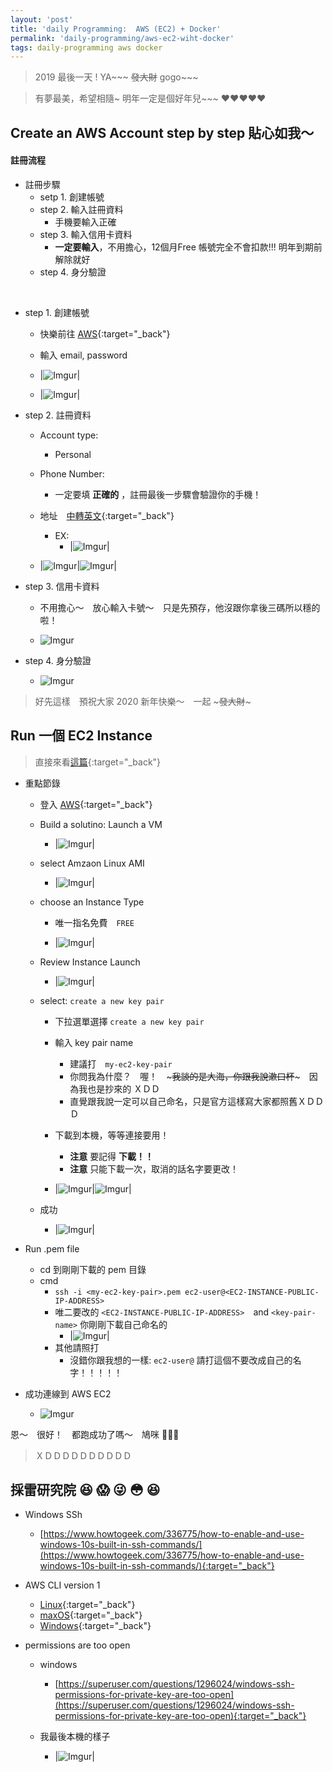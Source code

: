 ```yaml
---
layout: 'post'
title: 'daily Programming:  AWS (EC2) + Docker'
permalink: 'daily-programming/aws-ec2-wiht-docker'
tags: daily-programming aws docker
---
```


> 2019 最後一天 !  YA~~~ ~~發大財~~ gogo~~~

> 有夢最美，希望相隨~ 明年一定是個好年兒~~~ :heart::heart::heart::heart::heart:


## Create an AWS Account step by step 貼心如我～

#### 註冊流程

- 註冊步驟
   - setp 1. 創建帳號
   - step 2. 輸入註冊資料
     - 手機要輸入正確
   - step 3. 輸入信用卡資料
      - __一定要輸入__，不用擔心，12個月Free 帳號完全不會扣款!!! 明年到期前解除就好
   - step 4. 身分驗證

<br/>

- step 1. 創建帳號
   - 快樂前往 [AWS](https://aws.amazon.com/){:target="_back"}
   - 輸入 email, password 

   - |![Imgur](https://i.imgur.com/z1BbCBa.jpg)|
   - |![Imgur](https://i.imgur.com/lTJGVYM.jpg)|

- step 2. 註冊資料
   - Account type:
      - Personal
   - Phone Number:
      - 一定要填 __正確的__ ，註冊最後一步驟會驗證你的手機！
   - 地址　[中轉英文](https://www.post.gov.tw/post/internet/Postal/index.jsp?ID=207){:target="_back"}
      - EX: 
         - |![Imgur](https://i.imgur.com/MfEBhv2.jpg)|

   - |![Imgur](https://i.imgur.com/5JTxaFI.jpg)|![Imgur](https://i.imgur.com/n5iIWrl.jpg)|


- step 3. 信用卡資料

   - 不用擔心～　放心輸入卡號～　只是先預存，他沒跟你拿後三碼所以穩的啦！

   - ![Imgur](https://i.imgur.com/YsujbxL.jpg)
   

- step 4. 身分驗證

  - ![Imgur](https://i.imgur.com/ItIQno6.jpg)


> 好先這樣　預祝大家 2020 新年快樂～　一起 ~~~發大財~~~



## Run 一個 EC2 Instance

> 直接來看[這篇](https://www.ybrikman.com/writing/2015/11/11/running-docker-aws-ground-up/){:target="_back"}

- 重點節錄

   - 登入 [AWS](https://aws.amazon.com/){:target="_back"}

   - Build a solutino: Launch a VM

      - |![Imgur](https://i.imgur.com/xbNUIB1.jpg)|
      
   - select Amzaon Linux AMI

      - |![Imgur](https://i.imgur.com/t6U79Jf.jpg)|

   - choose an Instance Type 
      - 唯一指名免費　`FREE`

      - |![Imgur](https://i.imgur.com/WfpLR8q.jpg)|

   - Review Instance Launch

      - |![Imgur](https://i.imgur.com/oInaR92.jpg)|

   - select: `create a new key pair`

      - 下拉選單選擇 `create a new key pair`
      - 輸入 key pair name
         - 建議打　`my-ec2-key-pair`
         - 你問我為什麼？　喔！　~~~我談的是大海，你跟我說漱口杯~~~　因為我也是抄來的 ＸＤＤ
         - 直覺跟我說一定可以自己命名，只是官方這樣寫大家都照舊ＸＤＤＤ
      - 下載到本機，等等連接要用！
         - __注意__ 要記得 __下載！！__
         - __注意__ 只能下載一次，取消的話名字要更改！

      - |![Imgur](https://i.imgur.com/A5ycdp1.jpg)|![Imgur](https://i.imgur.com/sT3qET1.jpg)|

   - 成功

      - |![Imgur](https://i.imgur.com/3lGgKSG.jpg)|

- Run .pem file
   - cd 到剛剛下載的 pem 目錄
   - cmd
      - `ssh -i <my-ec2-key-pair>.pem ec2-user@<EC2-INSTANCE-PUBLIC-IP-ADDRESS>`
      - 唯二要改的 `<EC2-INSTANCE-PUBLIC-IP-ADDRESS>`　and `<key-pair-name>` 你剛剛下載自己命名的
         - |![Imgur](https://i.imgur.com/iotaqlJ.jpg)|
      - 其他請照打
         - 沒錯你跟我想的一樣: `ec2-user@` 請打這個不要改成自己的名字！！！！！

- 成功連線到 AWS EC2

   - ![Imgur](https://i.imgur.com/a3lL7rr.jpg)

恩～　很好！　都跑成功了嗎～　鳩咪 :whale::whale::whale:

> ＸＤＤＤＤＤＤＤＤＤＤ

## 採雷研究院 :satisfied: :scream: :stuck_out_tongue_winking_eye: :flushed: :laughing:

- Windows SSh

   - [https://www.howtogeek.com/336775/how-to-enable-and-use-windows-10s-built-in-ssh-commands/](https://www.howtogeek.com/336775/how-to-enable-and-use-windows-10s-built-in-ssh-commands/){:target="_back"}


- AWS CLI version 1

   - [Linux](https://docs.aws.amazon.com/cli/latest/userguide/install-linux.html){:target="_back"}
   - [maxOS](https://docs.aws.amazon.com/cli/latest/userguide/install-macos.html){:target="_back"}
   - [Windows](https://docs.aws.amazon.com/cli/latest/userguide/install-windows.html){:target="_back"}

- permissions are too open 

   - windows 
      - [https://superuser.com/questions/1296024/windows-ssh-permissions-for-private-key-are-too-open](https://superuser.com/questions/1296024/windows-ssh-permissions-for-private-key-are-too-open){:target="_back"}

   - 我最後本機的樣子
       
      - |![Imgur](https://i.imgur.com/jiPxtay.jpg)|
